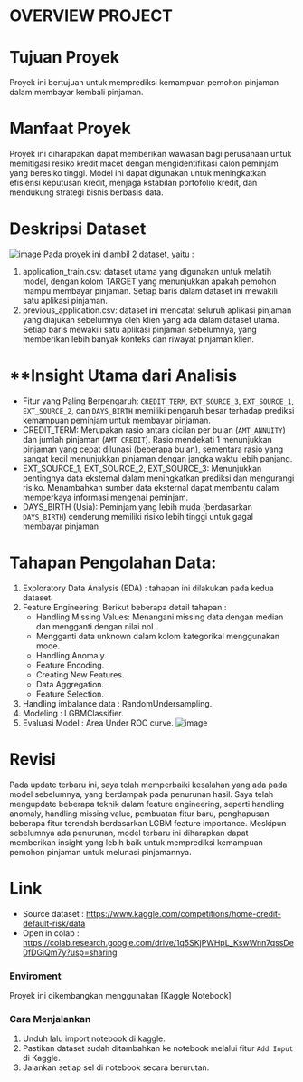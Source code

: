 # **OVERVIEW PROJECT**
# **Tujuan Proyek**
Proyek ini bertujuan untuk memprediksi kemampuan pemohon pinjaman dalam membayar kembali pinjaman.

# **Manfaat Proyek**
Proyek ini diharapakan dapat memberikan wawasan bagi perusahaan untuk memitigasi resiko kredit macet dengan mengidentifikasi calon peminjam yang beresiko tinggi. Model ini dapat digunakan untuk meningkatkan efisiensi keputusan kredit, menjaga kstabilan portofolio kredit, dan mendukung strategi bisnis berbasis data.

# **Deskripsi Dataset**
![image](https://github.com/user-attachments/assets/143a8f9b-ddca-49e9-bf31-83019c614251)
Pada proyek ini diambil 2 dataset, yaitu :
1. application_train.csv: dataset utama yang digunakan untuk melatih model, dengan kolom TARGET yang menunjukkan apakah pemohon mampu membayar pinjaman. Setiap baris dalam dataset ini mewakili satu aplikasi pinjaman.
2. previous_application.csv: dataset ini mencatat seluruh aplikasi pinjaman yang diajukan sebelumnya oleh klien yang ada dalam dataset utama. Setiap baris mewakili satu aplikasi pinjaman sebelumnya, yang memberikan lebih banyak konteks dan riwayat pinjaman klien.

# **Insight Utama dari Analisis
- Fitur yang Paling Berpengaruh:
`CREDIT_TERM`, `EXT_SOURCE_3`, `EXT_SOURCE_1`, `EXT_SOURCE_2`, dan `DAYS_BIRTH` memiliki pengaruh besar terhadap prediksi kemampuan peminjam untuk membayar pinjaman.
- CREDIT_TERM:
Merupakan rasio antara cicilan per bulan (`AMT_ANNUITY`) dan jumlah pinjaman (`AMT_CREDIT`). Rasio mendekati 1 menunjukkan pinjaman yang cepat dilunasi (beberapa bulan), sementara rasio yang sangat kecil menunjukkan pinjaman dengan jangka waktu lebih panjang.
- EXT_SOURCE_1, EXT_SOURCE_2, EXT_SOURCE_3:
Menunjukkan pentingnya data eksternal dalam meningkatkan prediksi dan mengurangi risiko. Menambahkan sumber data eksternal dapat membantu dalam memperkaya informasi mengenai peminjam.
- DAYS_BIRTH (Usia):
Peminjam yang lebih muda (berdasarkan `DAYS_BIRTH`) cenderung memiliki risiko lebih tinggi untuk gagal membayar pinjaman

# **Tahapan Pengolahan Data**:
1. Exploratory Data Analysis (EDA) : tahapan ini dilakukan pada kedua dataset.
2. Feature Engineering:  Berikut beberapa detail tahapan :
   * Handling Missing Values: Menangani missing data dengan median dan mengganti dengan nilai nol.
   * Mengganti data unknown dalam kolom kategorikal menggunakan mode.
   * Handling Anomaly.
   * Feature Encoding.
   * Creating New Features.
   * Data Aggregation.
   * Feature Selection.
3. Handling imbalance data : RandomUndersampling.
4. Modeling : LGBMClassifier.
5. Evaluasi Model : Area Under ROC curve.
![image](https://github.com/user-attachments/assets/39ba45cb-90da-405e-8c96-602aa10bf5e3)

# **Revisi**
Pada update terbaru ini, saya telah memperbaiki kesalahan yang ada pada model sebelumnya, yang berdampak pada penurunan hasil. 
Saya telah mengupdate beberapa teknik dalam feature engineering, seperti handling anomaly, handling missing value, pembuatan fitur baru, penghapusan beberapa fitur terendah berdasarkan LGBM feature importance. Meskipun sebelumnya ada penurunan, model terbaru ini diharapkan dapat memberikan insight yang lebih baik untuk memprediksi kemampuan pemohon pinjaman untuk melunasi pinjamannya. 

# **Link**
  - Source dataset : https://www.kaggle.com/competitions/home-credit-default-risk/data
  - Open in colab : https://colab.research.google.com/drive/1q5SKjPWHpL_KswWnn7qssDe0fDGiQm7y?usp=sharing

### Enviroment 
Proyek ini dikembangkan menggunakan [Kaggle Notebook]

### Cara Menjalankan
1. Unduh lalu import notebook di kaggle.
2. Pastikan dataset sudah ditambahkan ke notebook melalui fitur `Add Input` di Kaggle.
4. Jalankan setiap sel di notebook secara berurutan.
